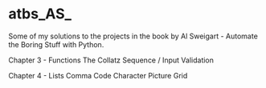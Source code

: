 # atbs_AS_ 

Some of my solutions to the projects in the book by Al Sweigart - Automate the Boring Stuff with Python.

Chapter 3 - Functions
	The Collatz Sequence / Input Validation

Chapter 4 - Lists
	Comma Code
	Character Picture Grid

